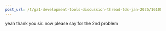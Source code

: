 ```yaml
---
post_url: /t/ga1-development-tools-discussion-thread-tds-jan-2025/161083/37
---
```

yeah thank you sir. now please say for the 2nd problem